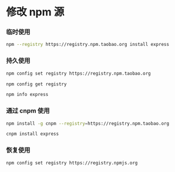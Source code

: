 # 修改 npm 源

### 临时使用
```bash
npm --registry https://registry.npm.taobao.org install express
```

### 持久使用
```bash
npm config set registry https://registry.npm.taobao.org

npm config get registry

npm info express
```

### 通过 cnpm 使用
```bash
npm install -g cnpm --registry=https://registry.npm.taobao.org

cnpm install express
``` 

### 恢复使用
```bash
npm config set registry https://registry.npmjs.org
```
